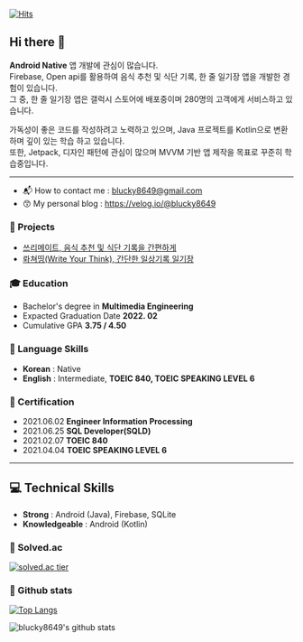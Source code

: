 
[![Hits](https://hits.seeyoufarm.com/api/count/incr/badge.svg?url=https%3A%2F%2Fgithub.com%2Fblucky8649&count_bg=%23FF6565&title_bg=%23555555&icon=&icon_color=%23000000&title=hits&edge_flat=false)](https://hits.seeyoufarm.com)

## Hi there 👋   
**Android Native** 앱 개발에 관심이 많습니다.  
Firebase, Open api를 활용하여 음식 추천 및 식단 기록, 한 줄 일기장 앱을 개발한 경험이 있습니다.  
그 중, 한 줄 일기장 앱은 갤럭시 스토어에 배포중이며 280명의 고객에게 서비스하고 있습니다. 


 가독성이 좋은 코드를 작성하려고 노력하고 있으며, Java 프로젝트를 Kotlin으로 변환하며 깊이 있는 학습 하고 있습니다.  
 또한, Jetpack, 디자인 패턴에 관심이 많으며 MVVM 기반 앱 제작을 목표로 꾸준히 학습중입니다.
 ***
* 📬 How to contact me : blucky8649@gmail.com
* 😙 My personal blog : https://velog.io/@blucky8649

### 📝 Projects
* [쓰리메이트, 음식 추천 및 식단 기록을 간편하게](https://github.com/blucky8649/ThreeMate)
* [롸쳐띵(Write Your Think), 간단한 일상기록 일기장](https://github.com/blucky8649/Write_your_think)

### 🎓 Education
* Bachelor's degree in **Multimedia Engineering**
* Expacted Graduation Date **2022. 02**
* Cumulative GPA **3.75 / 4.50**

### 🙋 Language Skills
* **Korean** : Native
* **English** : Intermediate, **TOEIC 840, TOEIC SPEAKING LEVEL 6**

### 📔 Certification
* 2021.06.02 **Engineer Information Processing**
* 2021.06.25 **SQL Developer(SQLD)**
* 2021.02.07 **TOEIC 840**
* 2021.04.04 **TOEIC SPEAKING LEVEL 6**


***
## 💻 Technical Skills
* **Strong** : Android (Java), Firebase, SQLite
* **Knowledgeable** : Android (Kotlin)

### 👦 Solved.ac
[![solved.ac tier](http://mazassumnida.wtf/api/generate_badge?boj=blucky8649)](https://solved.ac/blucky8649)
### 🥇 Github stats
[![Top Langs](https://github-readme-stats.vercel.app/api/top-langs/?username=blucky8649)](https://github.com/blucky8649)

![blucky8649's github stats](https://github-readme-stats.vercel.app/api?username=blucky8649&show_icons=true&theme=gruvbox_light)

<!--
**blucky8649/blucky8649** is a ✨ _special_ ✨ repository because its `README.md` (this file) appears on your GitHub profile.

Here are some ideas to get you started:

- 🔭 I’m currently working on ...
- 🌱 I’m currently learning ...
- 👯 I’m looking to collaborate on ...
- 🤔 I’m looking for help with ...
- 💬 Ask me about ...
- 📫 How to reach me: ...
- 😄 Pronouns: ...
- ⚡ Fun fact: ...

<p>
<img src="https://img.shields.io/badge/Android-3DDC84?style=flat-square&logo=Android&logoColor=white"/></a> &nbsp
<img src="https://img.shields.io/badge/Firebase-FFCA28?style=flat-square&logo=Firebase&logoColor=white"/></a> &nbsp
<img src="https://img.shields.io/badge/SQLite-003B57?style=flat-square&logo=SQLite&logoColor=white"/></a> &nbsp
<img src="https://img.shields.io/badge/Java-007396?style=flat-square&logo=Java&logoColor=white"/></a> &nbsp
<img src="https://img.shields.io/badge/Kotlin-7F52FF?style=flat-square&logo=Kotlin&logoColor=white"/></a> &nbsp
</p>
-->
